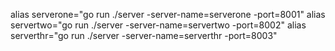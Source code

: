 alias serverone="go run ./server -server-name=serverone -port=8001"
alias servertwo="go run ./server -server-name=servertwo -port=8002"
alias serverthr="go run ./server -server-name=serverthr -port=8003"